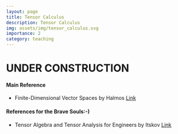 ```yaml
---
layout: page
title: Tensor Calculus
description: Tensor Calculus
img: assets/img/tensor_calculus.svg
importance: 2
category: teaching
---
```

# UNDER CONSTRUCTION
#### Main Reference

 * Finite-Dimensional Vector Spaces by Halmos [Link](https://link.springer.com/book/10.1007/978-1-4612-6387-6)  

#### References for the Brave Souls:-)

* Tensor Algebra and Tensor Analysis for Engineers by Itskov [Link](https://link.springer.com/book/10.1007/978-3-319-98806-1)  